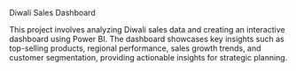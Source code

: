 Diwali Sales Dashboard

This project involves analyzing Diwali sales data and creating an interactive dashboard using Power BI.
The dashboard showcases key insights such as top-selling products, regional performance, sales growth trends, and customer segmentation, providing actionable insights for strategic planning.
